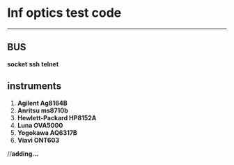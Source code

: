 # Inf optics test code
 ---


## BUS
**socket**
**ssh**
**telnet**

## instruments
1. **Agilent Ag8164B**
2. **Anritsu ms8710b**
3. **Hewlett-Packard HP8152A**
4. **Luna OVA5000**
5. **Yogokawa AQ6317B**
6. **Viavi ONT603**

//**adding...**
